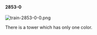 #### 2853-0
![train-2853-0-0.png](https://github.com/lil-lab/nlvr/raw/master/nlvr/train/images/49/train-2853-0-0.png "train-2853-0-0.png")

There is a tower which has only one color.